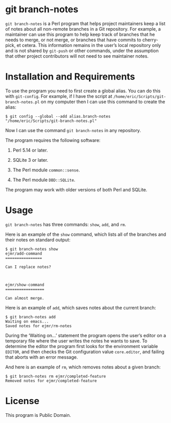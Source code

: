 git branch-notes
================

`git branch-notes` is a Perl program that helps project maintainers
keep a list of notes about all non-remote branches in a Git
repository.  For example, a maintainer can use this program to help
keep track of branches that he needs to merge, or not merge, or
branches that have commits to cherry-pick, et cetera.  This
information remains in the user’s local repository only and is not
shared by `git-push` or other commands, under the assumption that
other project contributors will not need to see maintainer notes.



Installation and Requirements
=============================

To use the program you need to first create a global alias.  You can
do this with `git-config`.  For example, if I have the script at
`/home/eric/Scripts/git-branch-notes.pl` on my computer then I can use
this command to create the alias:

    $ git config --global --add alias.branch-notes "/home/eric/Scripts/git-branch-notes.pl"

Now I can use the command `git branch-notes` in any repository.

The program requires the following software:

1. Perl 5.14 or later.

2. SQLite 3 or later.

3. The Perl module `common::sense`.

4. The Perl module `DBD::SQLite`.

The program may work with older versions of both Perl and SQLite.



Usage
=====

`git branch-notes` has three commands: `show`, `add`, and `rm`.

Here is an example of the `show` command, which lists all of the
branches and their notes on standard output:

    $ git branch-notes show
    ejmr/add-command
    ================

    Can I replace notes?



    ejmr/show-command
    =================

    Can almost merge.

Here is an example of `add`, which saves notes about the current
branch:

    $ git branch-notes add
    Waiting on emacs...
    Saved notes for ejmr/rm-notes

During the ‘Waiting on…’ statement the program opens the user’s editor
on a temporary file where the user writes the notes he wants to save.
To determine the editor the program first looks for the environment
variable `EDITOR`, and then checks the Git configuration value
`core.editor`, and failing that aborts with an error message.

And here is an example of `rm`, which removes notes about a given
branch:

    $ git branch-notes rm ejmr/completed-feature
    Removed notes for ejmr/completed-feature



License
=======

This program is Public Domain.
